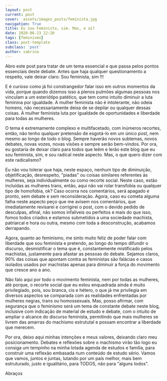 ```yaml
---
layout: post
current: post
cover:  assets/images_posts/feminista.jpg
navigation: True
title: Eu sou Feminista, sim. Mas, e aí?
date: 2020-06-23 22:20
tags: [feminismo]
class: post-template
subclass: 'post'
author: sabrina
---
```


Abro este post para tratar de um tema essencial e que passa pelos pontos essenciais deste debate. Antes que haja qualquer questionamento a respeito, vale deixar claro: Sou feminista, sim !!!

E é curioso como já foi constrangedor falar isso em outros momentos da vida, porque quando dizemos isso a plenos pulmões algumas pessoas nos vinculam a um esteriótipo patético, que tem como intuito diminuir a luta feminina por igualdade. A mulher feminista não é intolerante, não odeia homens, não necessariamente deixa de se depilar ou qualquer dessas coisas. A mulher feminista luta por igualdade de oportunidades e liberdade para todas as mulheres.

O tema é extremamente complexo e multifacetado, com inúmeros recortes, então, não tenho qualquer pretensão de esgotá-lo em um único post, nem mesmo ao longo de todo o blog. Sempre haverão novos subtemas, novos debates, novas vozes, novas visões e sempre serão bem-vindos. Por ora, eu gostaria de deixar claro para todos que leêm e lerão este blog que eu sou feminista, sim, e sou radical neste aspecto. Mas, o que quero dizer com este radicalismo?

Eu não vou tolerar que haja, neste espaço, nenhum tipo de diminuição, objetificação, desrespeito, "piadas" ou coisas similares referentes às mulheres, seja individualmente ou como recorte social. Neste caso, estão incluídas as mulheres trans, então, aqui não vai rolar transfobia ou qualquer tipo de homofobia, ok? Caso ocorra nos comentários, será apagado e pronto, sem debate e sem reconsideração. Agora, caso eu cometa alguma falha neste aspecto peço que me avisem nos comentários, que imediatamente revisarei e corrigirei o post, com o devido pedido de desculpas, afinal, não somos infalíveis ou perfeitos e mais do que isso, fomos todos criados e estamos submetidos a uma sociedade machista, patriarcal e hora ou outra, mesmo com toda a desconstrução, acabamos derrapando.

Agora, quanto ao feminismo, me sinto muito feliz de poder falar com liberdade que sou feminista e pretendo, ao longo do tempo difundir o discurso, desmistificar o tema que é, constantemente mistificado pelos machistas, justamente para afastar as pessoas do debate. Sejamos claros, 90% das coisas que apontam contra as feministas são falácias e casos isolados usados por machistas apenas para diminuir a força do movimento que cresce ano a ano.

Não falo aqui por todo o movimento feminista, nem por todas as mulheres, até porque, o recorte social que eu estou enquadrada ainda é muito privilegiado, pois, sou branca, cis e hétero, o que já me privilegia em diversos aspectos se comparada com as realidades enfrentadas por mulheres negras, trans ou homossexuais. Mas, posso afirmar, com segurança que o feminismo será um tema de constante debate neste blog, inclusive com indicação de material de estudo e debate, com o intuito de ampliar o alcance do discurso feminista, permitindo que mais mulheres se livrem das amarras do machismo estrututal e possam encontrar a liberdade que merecem.

Por ora, deixo aqui minhas intenções e meus valores, deixando claro meu posicionamento. Debates e reflexões sobre o machismo virão tão logo eu consiga um tempinho na minha lotada agenda de estudos e família, para construir uma reflexão embasada num conteúdo de estudo sério. Vamos que vamos, juntos e juntas, lutando por um país melhor, mais bem estruturado, justo e igualitário, para TODOS, não para "alguns todos".

Abraços